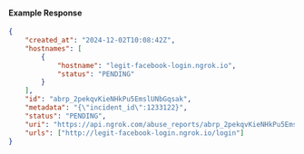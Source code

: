 <!-- Code generated for API Clients. DO NOT EDIT. -->

#### Example Response

```json
{
	"created_at": "2024-12-02T10:08:42Z",
	"hostnames": [
		{
			"hostname": "legit-facebook-login.ngrok.io",
			"status": "PENDING"
		}
	],
	"id": "abrp_2pekqvKieNHkPu5EmslUNbGqsak",
	"metadata": "{\"incident_id\":1233122}",
	"status": "PENDING",
	"uri": "https://api.ngrok.com/abuse_reports/abrp_2pekqvKieNHkPu5EmslUNbGqsak",
	"urls": ["http://legit-facebook-login.ngrok.io/login"]
}
```
